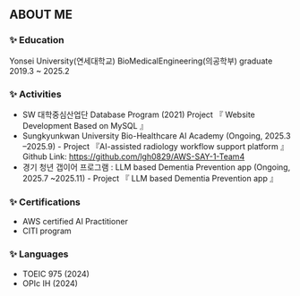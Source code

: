 ## ABOUT ME


### ✨ Education
Yonsei University(연세대학교) BioMedicalEngineering(의공학부) graduate 2019.3 ~ 2025.2



### ✨ Activities
 - SW 대학중심산업단 Database Program (2021) Project 『 Website Development Based on MySQL 』 
 - Sungkyunkwan University Bio-Healthcare AI Academy (Ongoing, 2025.3 –2025.9) - Project 『AI-assisted radiology workflow support platform 』
   Github Link: https://github.com/lgh0829/AWS-SAY-1-Team4
 - 경기 청년 갭이어 프로그램 : LLM based Dementia Prevention app (Ongoing, 2025.7 ~2025.11) - Project 『 LLM based Dementia Prevention app 』

  
### ✨ Certifications
- AWS certified AI Practitioner
- CITI program 



### ✨ Languages
- TOEIC 975 (2024)
- OPIc IH (2024)
